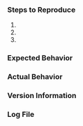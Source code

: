 ### Steps to Reproduce

1. 
2. 
3. 

<!--
If you have a repro project, you may drag & drop the .zip/etc. onto the issue editor to attach it.
-->

### Expected Behavior

### Actual Behavior

### Version Information

<!--
1. On macOS and within Visual Studio, select Visual Studio > About Visual Studio, then click the Show Details button, then click the Copy Information button.

2. Paste below this comment block.
-->

### Log File

<!--
1. On macOS and within Visual Studio:
    a. Click **Tools** > **SDK Command Prompt**.
    b. Within the launched `Terminal.app` window, run:

            adb logcat -d | pbcopy

2. Paste below this comment block
-->



<!--
Switch to the "Preview" tab to ensure your issue renders correctly.

Please add an appropriate "Area:" label in the Labels section.
-->